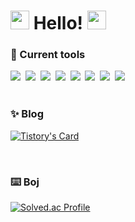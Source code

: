 <h1><img src="https://emojis.slackmojis.com/emojis/images/1643514598/6016/meow_coffee.png?1643514598" width="30"/> Hello!  <img src="https://emojis.slackmojis.com/emojis/images/1643515806/18232/meow_coffee2.png?1643515806" width="30"/> </h1>

<h3 align="left">📍 Current tools </h3>

<div align="left">
 <img src="https://img.shields.io/badge/Slack-4A154B?style=for-the-badge&logo=slack&logoColor=white" />&nbsp
 <img src="https://img.shields.io/badge/Discord-7289DA?style=for-the-badge&logo=discord&logoColor=white" />&nbsp
 <img src="https://img.shields.io/badge/GitHub-100000?style=for-the-badge&logo=github&logoColor=white" />&nbsp
 <img src="https://img.shields.io/badge/Python-3776AB?style=for-the-badge&logo=python&logoColor=white" />&nbsp
 <img src="https://img.shields.io/badge/Tableau-E97627?style=for-the-badge&logo=Tableau&logoColor=white" />&nbsp
 <img src="https://img.shields.io/badge/AWS-FF9900?style=for-the-badge&logo=amazonaws&logoColor=white" />&nbsp
 <img src="https://img.shields.io/badge/MongoDB-4EA94B?style=for-the-badge&logo=mongodb&logoColor=white" />&nbsp
 <img src="https://img.shields.io/badge/Figma-F24E1E?style=for-the-badge&logo=figma&logoColor=white" />&nbsp
</div>

<br>


<h3 align="left">✨ Blog </h3>

[![Tistory's Card](https://github-readme-tistory-card.vercel.app/api/badge?name=seonae-j&postId={insert_postId}&theme=tistory)](https://sundery.tistory.com/)

<br>


<h3 align="left">⌨️ Boj </h3>

[![Solved.ac Profile](http://mazassumnida.wtf/api/mini/generate_badge?boj=firstsun)](https://solved.ac/profile/firstsun/)


<br>
